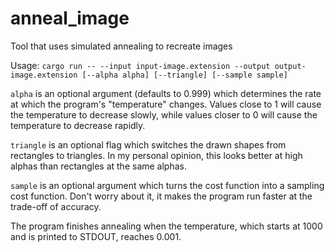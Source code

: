 # anneal_image
Tool that uses simulated annealing to recreate images

Usage: `cargo run -- --input input-image.extension --output output-image.extension [--alpha alpha] [--triangle] [--sample sample]`

`alpha` is an optional argument (defaults to 0.999) which determines the rate at which the
program's "temperature" changes. Values close to 1 will cause the temperature to decrease slowly,
while values closer to 0 will cause the temperature to decrease rapidly.

`triangle` is an optional flag which switches the drawn shapes from rectangles to triangles.
In my personal opinion, this looks better at high alphas than rectangles at the same alphas.

`sample` is an optional argument which turns the cost function into a sampling cost function.
Don't worry about it, it makes the program run faster at the trade-off of accuracy.

The program finishes annealing when the temperature, which starts at 1000 and is printed to STDOUT, reaches 0.001.
